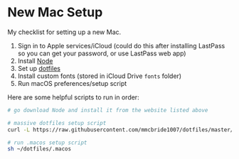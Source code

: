 # New Mac Setup

My checklist for setting up a new Mac.

1. Sign in to Apple services/iCloud (could do this after installing LastPass so you can get your password, or use LastPass web app)
1. Install [Node](https://nodejs.org/en/download)
1. Set up [dotfiles](https://github.com/mmcbride1007/dotfiles)
1. Install custom fonts (stored in iCloud Drive `fonts` folder)
1. Run macOS preferences/setup script

Here are some helpful scripts to run in order:

```sh
# go download Node and install it from the website listed above

# massive dotfiles setup script
curl -L https://raw.githubusercontent.com/mmcbride1007/dotfiles/master/setup.sh | sh

# run .macos setup script
sh ~/dotfiles/.macos
```
